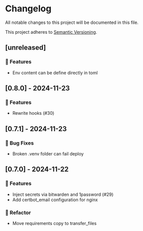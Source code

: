 # Changelog

All notable changes to this project will be documented in this file.

This project adheres to [Semantic Versioning](https://semver.org/spec/v2.0.0.html).

## [unreleased]

### 🚀 Features

- Env content can be define directly in toml

## [0.8.0] - 2024-11-23

### 🚀 Features

- Rewrite hooks (#30)

## [0.7.1] - 2024-11-23

### 🐛 Bug Fixes

- Broken .venv folder can fail deploy

## [0.7.0] - 2024-11-22

### 🚀 Features

- Inject secrets via bitwarden and 1password (#29)
- Add certbot_email configuration for nginx

### 🚜 Refactor

- Move requirements copy to transfer_files

<!-- generated by git-cliff -->
